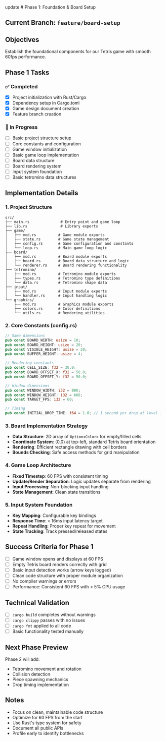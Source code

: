 update # Phase 1: Foundation & Board Setup

## Current Branch: `feature/board-setup`

## Objectives
Establish the foundational components for our Tetris game with smooth 60fps performance.

## Phase 1 Tasks

### ✅ Completed
- [x] Project initialization with Rust/Cargo
- [x] Dependency setup in Cargo.toml
- [x] Game design document creation
- [x] Feature branch creation

### 🚧 In Progress
- [ ] Basic project structure setup
- [ ] Core constants and configuration
- [ ] Game window initialization
- [ ] Basic game loop implementation
- [ ] Board data structure
- [ ] Board rendering system
- [ ] Input system foundation
- [ ] Basic tetromino data structures

## Implementation Details

### 1. Project Structure
```
src/
├── main.rs              # Entry point and game loop
├── lib.rs               # Library exports
├── game/
│   ├── mod.rs          # Game module exports
│   ├── state.rs        # Game state management
│   ├── config.rs       # Game configuration and constants
│   └── loop.rs         # Main game loop logic
├── board/
│   ├── mod.rs          # Board module exports
│   ├── board.rs        # Board data structure and logic
│   └── renderer.rs     # Board rendering functionality
├── tetromino/
│   ├── mod.rs          # Tetromino module exports
│   ├── types.rs        # Tetromino type definitions
│   └── data.rs         # Tetromino shape data
├── input/
│   ├── mod.rs          # Input module exports
│   └── handler.rs      # Input handling logic
└── graphics/
    ├── mod.rs          # Graphics module exports
    ├── colors.rs       # Color definitions
    └── utils.rs        # Rendering utilities
```

### 2. Core Constants (config.rs)
```rust
// Game dimensions
pub const BOARD_WIDTH: usize = 10;
pub const BOARD_HEIGHT: usize = 20;
pub const VISIBLE_HEIGHT: usize = 20;
pub const BUFFER_HEIGHT: usize = 4;

// Rendering constants
pub const CELL_SIZE: f32 = 30.0;
pub const BOARD_OFFSET_X: f32 = 50.0;
pub const BOARD_OFFSET_Y: f32 = 50.0;

// Window dimensions
pub const WINDOW_WIDTH: i32 = 800;
pub const WINDOW_HEIGHT: i32 = 600;
pub const TARGET_FPS: i32 = 60;

// Timing
pub const INITIAL_DROP_TIME: f64 = 1.0; // 1 second per drop at level 1
```

### 3. Board Implementation Strategy
- **Data Structure**: 2D array of `Option<Color>` for empty/filled cells
- **Coordinate System**: (0,0) at top-left, standard Tetris board orientation
- **Rendering**: Efficient rectangle drawing with cell borders
- **Bounds Checking**: Safe access methods for grid manipulation

### 4. Game Loop Architecture
- **Fixed Timestep**: 60 FPS with consistent timing
- **Update/Render Separation**: Logic updates separate from rendering
- **Input Processing**: Non-blocking input handling
- **State Management**: Clean state transitions

### 5. Input System Foundation
- **Key Mapping**: Configurable key bindings
- **Response Time**: < 16ms input latency target
- **Repeat Handling**: Proper key repeat for movement
- **State Tracking**: Track pressed/released states

## Success Criteria for Phase 1
- [ ] Game window opens and displays at 60 FPS
- [ ] Empty Tetris board renders correctly with grid
- [ ] Basic input detection works (arrow keys logged)
- [ ] Clean code structure with proper module organization
- [ ] No compiler warnings or errors
- [ ] Performance: Consistent 60 FPS with < 5% CPU usage

## Technical Validation
- [ ] `cargo build` completes without warnings
- [ ] `cargo clippy` passes with no issues
- [ ] `cargo fmt` applied to all code
- [ ] Basic functionality tested manually

## Next Phase Preview
Phase 2 will add:
- Tetromino movement and rotation
- Collision detection
- Piece spawning mechanics
- Drop timing implementation

## Notes
- Focus on clean, maintainable code structure
- Optimize for 60 FPS from the start
- Use Rust's type system for safety
- Document all public APIs
- Profile early to identify bottlenecks